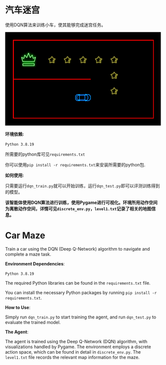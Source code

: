 # 汽车迷宫

使用DQN算法来训练小车，使其能够完成迷宫任务。

![可视化动图](gif/success.gif)


**环境依赖:**

```Python 3.8.19```

所需要的python库可见```requirements.txt``` 

你可以使用```pip install -r requirements.txt```来安装所需要的python包.

**如何使用:**

只需要运行```dqn_train.py```就可以开始训练，运行```dqn_test.py```即可以评测训练得到的模型。



**该智能体使用DQN算法进行训练，使用Pygame进行可视化。环境所用动作空间为离散动作空间，详情可见```discrete_env.py```，```level1.txt```记录了相关的地图信息。**

# Car Maze

Train a car using the DQN (Deep Q-Network) algorithm to navigate and complete a maze task.

**Environment Dependencies**:

```Python 3.8.19```

The required Python libraries can be found in the ```requirements.txt``` file.

You can install the necessary Python packages by running ```pip install -r requirements.txt```.

**How to Use**:

Simply run ```dqn_train.py``` to start training the agent, and run ```dqn_test.py``` to evaluate the trained model.

**The Agent**:

The agent is trained using the Deep Q-Network (DQN) algorithm, with visualizations handled by Pygame. The environment employs a discrete action space, which can be found in detail in ```discrete_env.py```. The ```level1.txt``` file records the relevant map information for the maze.
